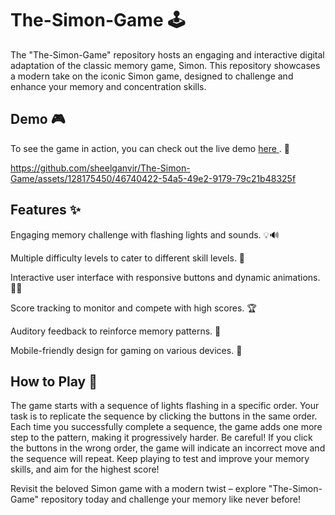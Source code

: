 # The-Simon-Game 🕹️
 The "The-Simon-Game" repository hosts an engaging and interactive digital adaptation of the classic memory game, Simon. This repository showcases a modern take on the iconic Simon game, designed to challenge and enhance your memory and concentration skills. 

## Demo 🎮
To see the game in action, you can check out the live demo [
here
](
[https://your-demo-link.com](https://sheelganvir.github.io/The-Simon-Game/)
). 🚀

https://github.com/sheelganvir/The-Simon-Game/assets/128175450/46740422-54a5-49e2-9179-79c21b48325f

## Features ✨

 Engaging memory challenge with flashing lights and sounds. 💡🔊
 
 Multiple difficulty levels to cater to different skill levels. 🌟
 
 Interactive user interface with responsive buttons and dynamic animations. 🎨🎉

 Score tracking to monitor and compete with high scores. 🏆

 Auditory feedback to reinforce memory patterns. 🎵

 Mobile-friendly design for gaming on various devices. 📱

## How to Play 🎉
The game starts with a sequence of lights flashing in a specific order.
Your task is to replicate the sequence by clicking the buttons in the same order.
Each time you successfully complete a sequence, the game adds one more step to the pattern, making it progressively harder.
Be careful! If you click the buttons in the wrong order, the game will indicate an incorrect move and the sequence will repeat.
Keep playing to test and improve your memory skills, and aim for the highest score!

Revisit the beloved Simon game with a modern twist – explore "The-Simon-Game" repository today and challenge your memory like never before!
